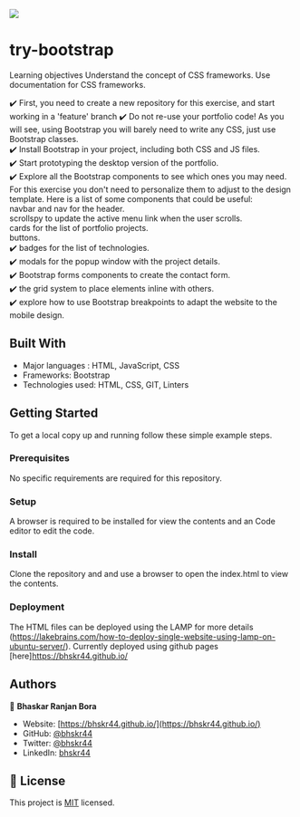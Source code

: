 ![](https://img.shields.io/badge/Microverse-blueviolet)

# try-bootstrap

Learning objectives Understand the concept of CSS frameworks. Use documentation for CSS frameworks.

:heavy_check_mark: First, you need to create a new repository for this exercise, and start working in a 'feature' branch :heavy_check_mark: Do not re-use your portfolio code! As you will see, using Bootstrap you will barely need to write any CSS, just use Bootstrap classes.  
:heavy_check_mark: Install Bootstrap in your project, including both CSS and JS files.  
:heavy_check_mark: Start prototyping the desktop version of the portfolio.  
:heavy_check_mark: Explore all the Bootstrap components to see which ones you may need. For this exercise you don't need to personalize them to adjust to the design template. Here is a list of some components that could be useful:  
navbar and nav for the header.  
scrollspy to update the active menu link when the user scrolls.  
cards for the list of portfolio projects.  
buttons.  
:heavy_check_mark: badges for the list of technologies.  
:heavy_check_mark: modals for the popup window with the project details.  
:heavy_check_mark: Bootstrap forms components to create the contact form.  
:heavy_check_mark: the grid system to place elements inline with others.  
:heavy_check_mark: explore how to use Bootstrap breakpoints to adapt the website to the mobile design.  

## Built With

- Major languages : HTML, JavaScript, CSS
- Frameworks: Bootstrap
- Technologies used: HTML, CSS, GIT, Linters

## Getting Started

To get a local copy up and running follow these simple example steps.

### Prerequisites

No specific requirements are required for this repository.

### Setup

A browser is required to be installed for view the contents and an Code editor to edit the code.

### Install

Clone the repository and and use a browser to open the index.html to view the contents.

### Deployment

The HTML files can be deployed using the LAMP for more details (https://lakebrains.com/how-to-deploy-single-website-using-lamp-on-ubuntu-server/). Currently deployed using github pages [here]https://bhskr44.github.io/

## Authors

👤 **Bhaskar Ranjan Bora**

- Website: [https://bhskr44.github.io/](https://bhskr44.github.io/)
- GitHub: [@bhskr44](https://github.com/bhskr44)
- Twitter: [@bhskr44](https://twitter.com/bhskr44)
- LinkedIn: [bhskr44](https://linkedin.com/in/bhskr44)

## 📝 License

This project is [MIT](./LICENSE) licensed.
